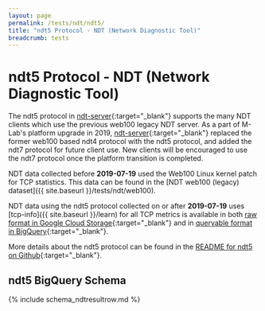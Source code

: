 ```yaml
---
layout: page
permalink: /tests/ndt/ndt5/
title: "ndt5 Protocol - NDT (Network Diagnostic Tool)"
breadcrumb: tests
---
```


# ndt5 Protocol - NDT (Network Diagnostic Tool)

The ndt5 protocol in [ndt-server](https://github.com/m-lab/ndt-server/tree/master/ndt5/){:target="_blank"} supports the many NDT clients which use the previous web100 legacy NDT server. As a part of M-Lab's platform upgrade in 2019, [ndt-server](https://github.com/m-lab/ndt-server/){:target="_blank"} replaced the former web100 based ndt4 protocol with the ndt5 protocol, and added the ndt7 protocol for future client use. New clients will be encouraged to use the ndt7 protocol once the platform transition is completed.

NDT data collected before **2019-07-19** used the Web100 Linux kernel patch for TCP statistics. This data can be found in the [NDT web100 (legacy) dataset]({{ site.baseurl }}/tests/ndt/web100).

NDT data using the ndt5 protocol collected on or after **2019-07-19** uses [tcp-info]({{ site.baseurl }}/learn) for all TCP metrics is available in both [raw format in Google Cloud Storage](https://console.cloud.google.com/storage/browser/archive-measurement-lab/ndt){:target="_blank"} and in [queryable format in BigQuery](https://console.cloud.google.com/bigquery?project=measurement-lab&p=measurement-lab&d=ndt&t=ndt5&page=table){:target="_blank"}.

More details about the ndt5 protocol can be found in the [README for ndt5 on Github](https://github.com/m-lab/ndt-server/tree/master/ndt5#ndt5-metrics){:target="_blank"}.

## ndt5 BigQuery Schema

<div class="table-responsive" markdown="1">
{% include schema_ndtresultrow.md %}
</div>
